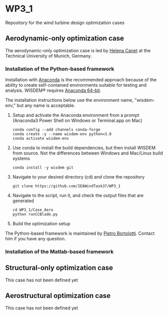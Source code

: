 # WP3_1
Repository for the wind turbine design optimization cases

## Aerodynamic-only optimization case

The aerodynamic-only optimization case is led by [Helena Canet](mailto:helena.canet@tum.de) at the Technical University of Munich, Germany.  

### Installation of the Python-based framework

Installation with [Anaconda](https://www.anaconda.com) is the recommended approach because of the ability to create self-contained environments suitable for testing and analysis.  WISDEM&reg; requires [Anaconda 64-bit](https://www.anaconda.com/distribution/).

The installation instructions below use the environment name, "wisdem-env," but any name is acceptable.

1.  Setup and activate the Anaconda environment from a prompt (Anaconda3 Power Shell on Windows or Terminal.app on Mac)

        conda config --add channels conda-forge
        conda create -y --name wisdem-env python=3.8
        conda activate wisdem-env
    
2.  Use conda to install the build dependencies, but then install WISDEM from source.  Not the differences between Windows and Mac/Linux build systems

        conda install -y wisdem git

3.  Navigate to your desired directory (cd) and clone the repository 

        git clone https://github.com/IEAWindTask37/WP3_1

4.  Navigate to the script, run it, and check the output files that are generated

        cd WP3_1/Case_Aero
        python runCCBlade.py

5.  Build the optimization setup

The Python-based framework is maintained by [Pietro Bortolotti](mailto:pietro.bortolotti@nrel.gov). Contact him if you have any question.

### Installation of the Matlab-based framework


## Structural-only optimization case
This case has not been defined yet

## Aerostructural optimization case
This case has not been defined yet
